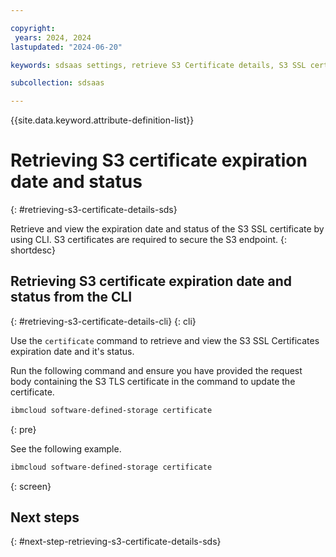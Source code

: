 ```yaml
---

copyright:
 years: 2024, 2024
lastupdated: "2024-06-20"

keywords: sdsaas settings, retrieve S3 Certificate details, S3 SSL certificate expiration date, status

subcollection: sdsaas

---
```


{{site.data.keyword.attribute-definition-list}}

# Retrieving S3 certificate expiration date and status
{: #retrieving-s3-certificate-details-sds}

Retrieve and view the expiration date and status of the S3 SSL certificate by using CLI. S3 certificates are required to secure the S3 endpoint.
{: shortdesc}



## Retrieving S3 certificate expiration date and status from the CLI
{: #retrieving-s3-certificate-details-cli}
{: cli}

Use the `certificate` command to retrieve and view the S3 SSL Certificates expiration date and it's status.

Run the following command and ensure you have provided the request body containing the S3 TLS certificate in the command to update the certificate.


```sh
ibmcloud software-defined-storage certificate
```
{: pre}

See the following example.

```bash
ibmcloud software-defined-storage certificate
```
{: screen}





## Next steps
{: #next-step-retrieving-s3-certificate-details-sds}
